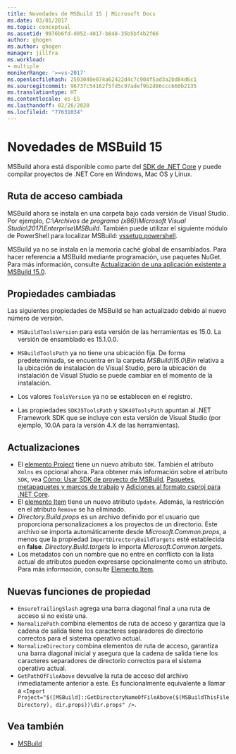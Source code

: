 ```yaml
---
title: Novedades de MSBuild 15 | Microsoft Docs
ms.date: 03/01/2017
ms.topic: conceptual
ms.assetid: 9976b6fd-d052-4017-b848-35b5bf4b2f66
author: ghogen
ms.author: ghogen
manager: jillfra
ms.workload:
- multiple
monikerRange: '>=vs-2017'
ms.openlocfilehash: 2503040e074a62422d4c7c904f5ad3a2bd84d6c1
ms.sourcegitcommit: 96737c54162f5fd5c97adef9b2d86ccc660b2135
ms.translationtype: HT
ms.contentlocale: es-ES
ms.lasthandoff: 02/26/2020
ms.locfileid: "77631034"
---
```

# <a name="whats-new-in-msbuild-15"></a>Novedades de MSBuild 15

MSBuild ahora está disponible como parte del [SDK de .NET Core](https://www.microsoft.com/net/download/core) y puede compilar proyectos de .NET Core en Windows, Mac OS y Linux.

## <a name="changed-path"></a>Ruta de acceso cambiada

 MSBuild ahora se instala en una carpeta bajo cada versión de Visual Studio. Por ejemplo, *C:\Archivos de programa (x86)\Microsoft Visual Studio\2017\Enterprise\MSBuild*. También puede utilizar el siguiente módulo de PowerShell para localizar MSBuild: [vssetup.powershell](https://github.com/Microsoft/vssetup.powershell).

 MSBuild ya no se instala en la memoria caché global de ensamblados. Para hacer referencia a MSBuild mediante programación, use paquetes NuGet. Para más información, consulte [Actualización de una aplicación existente a MSBuild 15.0](../msbuild/updating-an-existing-application.md).

## <a name="changed-properties"></a>Propiedades cambiadas

 Las siguientes propiedades de MSBuild se han actualizado debido al nuevo número de versión.

- `MSBuildToolsVersion` para esta versión de las herramientas es 15.0. La versión de ensamblado es 15.1.0.0.

- `MSBuildToolsPath` ya no tiene una ubicación fija. De forma predeterminada, se encuentra en la carpeta *MSBuild\15.0\Bin* relativa a la ubicación de instalación de Visual Studio, pero la ubicación de instalación de Visual Studio se puede cambiar en el momento de la instalación.

- Los valores `ToolsVersion` ya no se establecen en el registro.

- Las propiedades `SDK35ToolsPath` y `SDK40ToolsPath` apuntan al .NET Framework SDK que se incluye con esta versión de Visual Studio (por ejemplo, 10.0A para la versión 4.X de las herramientas).

## <a name="updates"></a>Actualizaciones

- El [elemento Project](../msbuild/project-element-msbuild.md) tiene un nuevo atributo `SDK`. También el atributo `Xmlns` es opcional ahora. Para obtener más información sobre el atributo `SDK`, vea [Cómo: Usar SDK de proyecto de MSBuild](../msbuild/how-to-use-project-sdk.md), [Paquetes, metapaquetes y marcos de trabajo](/dotnet/core/packages) y [Adiciones al formato csproj para .NET Core](/dotnet/core/tools/csproj).
- El [elemento Item](../msbuild/item-element-msbuild.md) tiene un nuevo atributo `Update`. Además, la restricción en el atributo `Remove` se ha eliminado.
- *Directory.Build.props* es un archivo definido por el usuario que proporciona personalizaciones a los proyectos de un directorio. Este archivo se importa automáticamente desde *Microsoft.Common.props*, a menos que la propiedad `ImportDirectoryBuildTargets` esté establecida en **false**. *Directory.Build.targets* lo importa *Microsoft.Common.targets*.
- Los metadatos con un nombre que no entre en conflicto con la lista actual de atributos pueden expresarse opcionalmente como un atributo. Para más información, consulte [Elemento Item](../msbuild/item-element-msbuild.md).

## <a name="new-property-functions"></a>Nuevas funciones de propiedad

- `EnsureTrailingSlash` agrega una barra diagonal final a una ruta de acceso si no existe una.
- `NormalizePath` combina elementos de ruta de acceso y garantiza que la cadena de salida tiene los caracteres separadores de directorio correctos para el sistema operativo actual.
- `NormalizeDirectory` combina elementos de ruta de acceso, garantiza una barra diagonal inicial y asegura que la cadena de salida tiene los caracteres separadores de directorio correctos para el sistema operativo actual.
- `GetPathOfFileAbove` devuelve la ruta de acceso del archivo inmediatamente anterior a este. Es funcionalmente equivalente a llamar a `<Import Project="$([MSBuild]::GetDirectoryNameOfFileAbove($(MSBuildThisFileDirectory), dir.props))\dir.props" />`.

## <a name="see-also"></a>Vea también

- [MSBuild](../msbuild/msbuild.md)
